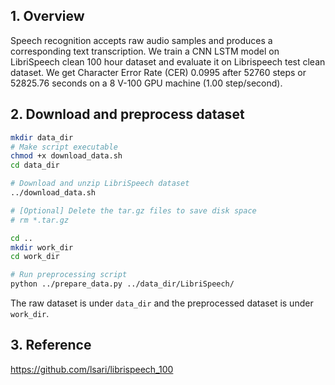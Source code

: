 ## 1. Overview

Speech recognition accepts raw audio samples and produces a corresponding text
transcription. We train a CNN LSTM model on LibriSpeech clean 100 hour dataset
and evaluate it on Librispeech test clean dataset. We get Character Error Rate
(CER) 0.0995 after 52760 steps or 52825.76 seconds on a 8 V-100 GPU machine
(1.00 step/second).

## 2. Download and preprocess dataset

```bash
mkdir data_dir
# Make script executable
chmod +x download_data.sh
cd data_dir

# Download and unzip LibriSpeech dataset
../download_data.sh

# [Optional] Delete the tar.gz files to save disk space
# rm *.tar.gz

cd ..
mkdir work_dir
cd work_dir

# Run preprocessing script
python ../prepare_data.py ../data_dir/LibriSpeech/
```

The raw dataset is under `data_dir` and the preprocessed dataset is under
`work_dir`.

## 3. Reference

https://github.com/lsari/librispeech_100

